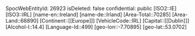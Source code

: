 ﻿---
location: [53.0702,-7.70895]
type: Country
tags:
- geo/Country
---
SpocWebEntityId: 26923
isDeleted: false
confidential: public
[ISO2::IE]
[ISO3::IRL]
[name-en::Ireland]
[name-de::Irland]
[Area-Total::70285]
[Area-Land::68890]
[Continent::[[Europe]]]
[VehicleCode::IRL]
[Capital::[[Dublin]]]
[Alcohol-l::14.4]
[Language-Id::499]
[geo-lon::-7.70895]
[geo-lat::53.0702]

